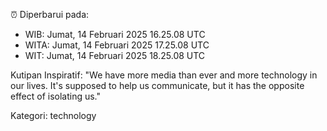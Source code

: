 ⏰ Diperbarui pada:
- WIB: Jumat, 14 Februari 2025 16.25.08 UTC
- WITA: Jumat, 14 Februari 2025 17.25.08 UTC
- WIT: Jumat, 14 Februari 2025 18.25.08 UTC

Kutipan Inspiratif:
"We have more media than ever and more technology in our lives. It's supposed to help us communicate, but it has the opposite effect of isolating us."


Kategori: technology

